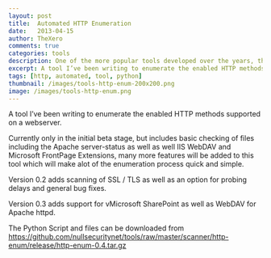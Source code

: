 ```yaml
---
layout: post
title:  Automated HTTP Enumeration
date:   2013-04-15
author: TheXero
comments: true
categories: tools
description: One of the more popular tools developed over the years, the HTTP Enum tool. This python tool assists with the manual tasks of fingerprinting of HTTP servers as well as attempts to identify a small number of deployed web technologies.
excerpt: A tool I’ve been writing to enumerate the enabled HTTP methods supported on a webserver. Currently only in the initial beta stage, but includes basic checking of files including the...
tags: [http, automated, tool, python]
thumbnail: /images/tools-http-enum-200x200.png
image: /images/tools-http-enum.png
---
```


A tool I’ve been writing to enumerate the enabled HTTP methods supported on a webserver.

Currently only in the initial beta stage, but includes basic checking of files including the Apache server-status as well as well IIS WebDAV and Microsoft FrontPage Extensions, many more features will be added to this tool which will make alot of the enumeration process quick and simple.

Version 0.2 adds scanning of SSL / TLS as well as an option for probing delays and general bug fixes.

Version 0.3 adds support for vMicrosoft SharePoint as well as WebDAV for Apache httpd.

The Python Script and files can be downloaded from <a href="https://github.com/nullsecuritynet/tools/raw/master/scanner/http-enum/release/http-enum-0.4.tar.gz" target="_blank">https://github.com/nullsecuritynet/tools/raw/master/scanner/http-enum/release/http-enum-0.4.tar.gz</a>
